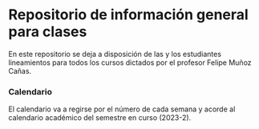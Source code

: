 # Repositorio de información general para clases

En este repositorio se deja a disposición de las y los estudiantes lineamientos para todos los cursos dictados por el profesor Felipe Muñoz Cañas.

### Calendario

El calendario va a regirse por el número de cada semana y acorde al calendario académico del semestre en curso (2023-2).



